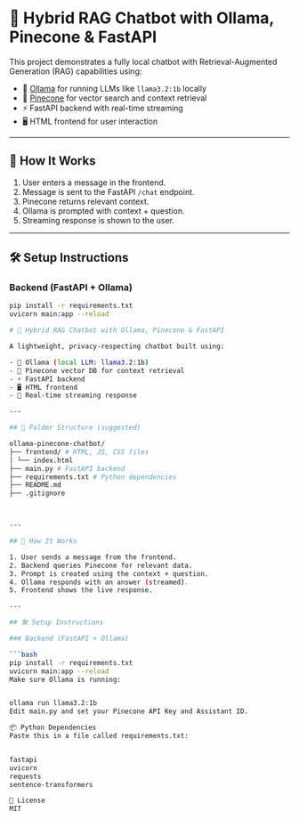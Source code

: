 # 💬 Hybrid RAG Chatbot with Ollama, Pinecone & FastAPI

This project demonstrates a fully local chatbot with Retrieval-Augmented Generation (RAG) capabilities using:

- 🔗 [Ollama](https://ollama.com/) for running LLMs like `llama3.2:1b` locally
- 🧠 [Pinecone](https://www.pinecone.io/) for vector search and context retrieval
- ⚡ FastAPI backend with real-time streaming
- 🖥️ HTML frontend for user interaction

---

## 🧠 How It Works

1. User enters a message in the frontend.
2. Message is sent to the FastAPI `/chat` endpoint.
3. Pinecone returns relevant context.
4. Ollama is prompted with context + question.
5. Streaming response is shown to the user.

---

## 🛠️ Setup Instructions

### Backend (FastAPI + Ollama)

```bash
pip install -r requirements.txt
uvicorn main:app --reload

# 💬 Hybrid RAG Chatbot with Ollama, Pinecone & FastAPI

A lightweight, privacy-respecting chatbot built using:

- 🔗 Ollama (local LLM: llama3.2:1b)
- 🧠 Pinecone vector DB for context retrieval
- ⚡ FastAPI backend
- 🖥️ HTML frontend
- 💬 Real-time streaming response

---

## 📁 Folder Structure (suggested)

ollama-pinecone-chatbot/
├── frontend/ # HTML, JS, CSS files
│ └── index.html
├── main.py # FastAPI backend
├── requirements.txt # Python dependencies
├── README.md
├── .gitignore



---

## 🧠 How It Works

1. User sends a message from the frontend.
2. Backend queries Pinecone for relevant data.
3. Prompt is created using the context + question.
4. Ollama responds with an answer (streamed).
5. Frontend shows the live response.

---

## 🛠️ Setup Instructions

### Backend (FastAPI + Ollama)

```bash
pip install -r requirements.txt
uvicorn main:app --reload
Make sure Ollama is running:


ollama run llama3.2:1b
Edit main.py and set your Pinecone API Key and Assistant ID.

📦 Python Dependencies
Paste this in a file called requirements.txt:


fastapi
uvicorn
requests
sentence-transformers

📄 License
MIT
